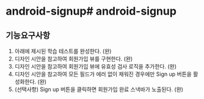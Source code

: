 # android-signup# android-signup

## 기능요구사항

1. 아래에 제시된 학습 테스트를 완성한다. (완)
2. 디자인 시안을 참고하여 회원가입 뷰를 구현한다. (완)
3. 디자인 시안을 참고하여 회원가입 뷰에 유효성 검사 로직을 추가한다. (완)
4. 디자인 시안을 참고하여 모든 필드가 에러 없이 채워진 경우에만 Sign up 버튼을 활성화한다. (완)
5. (선택사항) Sign up 버튼을 클릭하면 회원가입 완료 스낵바가 노출된다. (완)
